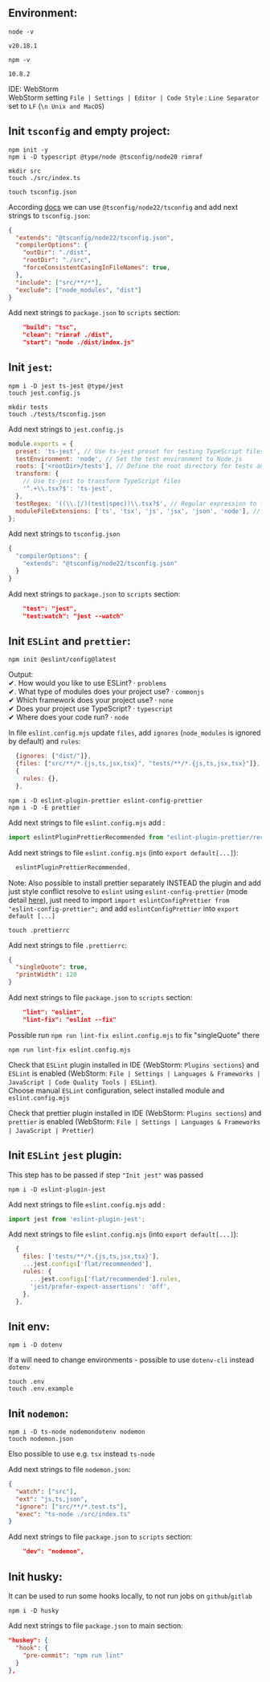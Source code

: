 ## Environment: ##
```shell
node -v
```
`v20.18.1`

```shell
npm -v
```
`10.8.2`

IDE: WebStorm  
WebStorm setting `File | Settings | Editor | Code Style` : `Line Separator` set to `LF` (`\n Unix and MacOS`)

## Init `tsconfig` and empty project: ##
```shell
npm init -y
npm i -D typescript @type/node @tsconfig/node20 rimraf

mkdir src
touch ./src/index.ts

touch tsconfig.json
```

According [docs](https://www.typescriptlang.org/docs/handbook/tsconfig-json.html) 
we can use `@tsconfig/node22/tsconfig` and add next strings to `tsconfig.json`:
```json
{
  "extends": "@tsconfig/node22/tsconfig.json",
  "compilerOptions": {
    "outDir": "./dist",
    "rootDir": "./src",
    "forceConsistentCasingInFileNames": true,
  },
  "include": ["src/**/*"],
  "exclude": ["node_modules", "dist"]
}
```

Add next strings to `package.json` to `scripts` section:
```json
    "build": "tsc",
    "clean": "rimraf ./dist",
    "start": "node ./dist/index.js"
```

## Init `jest`: ##
```shell
npm i -D jest ts-jest @type/jest
touch jest.config.js

mkdir tests
touch ./tests/tsconfig.json
```

Add next strings to `jest.config.js`
```javascript
module.exports = {
  preset: 'ts-jest', // Use ts-jest preset for testing TypeScript files with Jest
  testEnvironment: 'node', // Set the test environment to Node.js
  roots: ['<rootDir>/tests'], // Define the root directory for tests and modules
  transform: {
    // Use ts-jest to transform TypeScript files
    '^.+\\.tsx?$': 'ts-jest',
  },
  testRegex: '((\\.|/)(test|spec))\\.tsx?$', // Regular expression to find test files
  moduleFileExtensions: ['ts', 'tsx', 'js', 'jsx', 'json', 'node'], // File extensions to recognize in module resolution
};
```

Add next strings to `tsconfig.json`
```javascript
{
  "compilerOptions": {
    "extends": "@tsconfig/node22/tsconfig.json"
  }
}
```

Add next strings to `package.json` to `scripts` section:
```json
    "test": "jest",
    "test:watch": "jest --watch"
```

## Init `ESLint` and `prettier`: ##
```shell
npm init @eslint/config@latest
```
Output:  
✔. How would you like to use ESLint? · `problems`  
✔. What type of modules does your project use? · `commonjs`  
✔ Which framework does your project use? · `none`  
✔ Does your project use TypeScript? · `typescript`  
✔ Where does your code run? · `node`  

In file `eslint.config.mjs` update `files`, add `ignores` (`node_modules` is ignored by default) and `rules`:
```javascript
  {ignores: ["dist/"]},
  {files: ["src/**/*.{js,ts,jsx,tsx}", "tests/**/*.{js,ts,jsx,tsx}"]},
  {
    rules: {},
  },
```

```shell
npm i -D eslint-plugin-prettier eslint-config-prettier
npm i -D -E prettier
````

Add next strings to file `eslint.config.mjs` add :
```javascript
import eslintPluginPrettierRecommended from "eslint-plugin-prettier/recommended";
```

Add next strings to file `eslint.config.mjs` (into `export default[...]`):
```javascript
  eslintPluginPrettierRecommended,
```

Note: Also possible to install prettier separately INSTEAD the plugin and add just style conflict resolve to
`eslint` using `eslint-config-prettier` (mode detail [here](https://prettier.io/docs/en/integrating-with-linters)),
just need to import `import eslintConfigPrettier from "eslint-config-prettier";`
and add `eslintConfigPrettier` into `export default [...]`  

```shell
touch .prettierrc
```

Add next strings to file `.prettierrc`:
```json
{
  "singleQuote": true,
  "printWidth": 120
}
```

Add next strings to file `package.json` to `scripts` section:
```json
    "lint": "eslint",
    "lint-fix": "eslint --fix"
```

Possible run `npm run lint-fix eslint.config.mjs` to fix "singleQuote" there
```shell
npm run lint-fix eslint.config.mjs
```

Check that `ESLint` plugin installed in IDE (WebStorm: `Plugins sections`) and `ESLint` is
enabled (WebStorm: `File | Settings | Languages & Frameworks | JavaScript | Code Quality Tools | ESLint`).  
Choose manual `ESLint` configuration, select installed module and `eslint.config.mjs`

Check that prettier plugin installed in IDE (WebStorm: `Plugins sections`) and `prettier` is
enabled (WebStorm: `File | Settings | Languages & Frameworks | JavaScript | Prettier`)

## Init `ESLint` `jest` plugin: ##
This step has to be passed if step `"Init jest"` was passed
```shell
npm i -D eslint-plugin-jest
```
Add next strings to file `eslint.config.mjs` add :
```javascript
import jest from 'eslint-plugin-jest';
```

Add next strings to file `eslint.config.mjs` (into `export default[...]`):
```javascript
  {
    files: ['tests/**/*.{js,ts,jsx,tsx}'],
    ...jest.configs['flat/recommended'],
    rules: {
      ...jest.configs['flat/recommended'].rules,
      'jest/prefer-expect-assertions': 'off',
    },
  },
```

## Init env: ##
```shell
npm i -D dotenv
```
If a will need to change environments - possible to use `dotenv-cli` instead `dotenv`

```shell
touch .env
touch .env.example
```

## Init `nodemon`: ##
```shell
npm i -D ts-node nodemondotenv nodemon
touch nodemon.json
```
Elso possible to use e.g. `tsx` instead `ts-node`

Add next strings to file `nodemon.json`:
```json
{
  "watch": ["src"],
  "ext": "js,ts,json",
  "ignore": ["src/**/*.test.ts"],
  "exec": "ts-node ./src/index.ts"
}
```

Add next strings to file `package.json` to `scripts` section:
```json
    "dev": "nodemon",
```

## Init husky: ##
It can be used to run some hooks locally, to not run jobs on `github`/`gitlab` 
```shell
npm i -D husky
```
Add next strings to file `package.json` to main section:
```json
"huskey": {
  "hook": {
    "pre-commit": "npm run lint"
  }
},
```